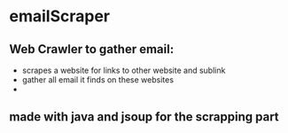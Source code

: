 # emailScraper


## Web Crawler to gather email:
- scrapes a website for links to other website and sublink
- gather all email it finds on these websites
- 
## made with java and jsoup for the scrapping part
